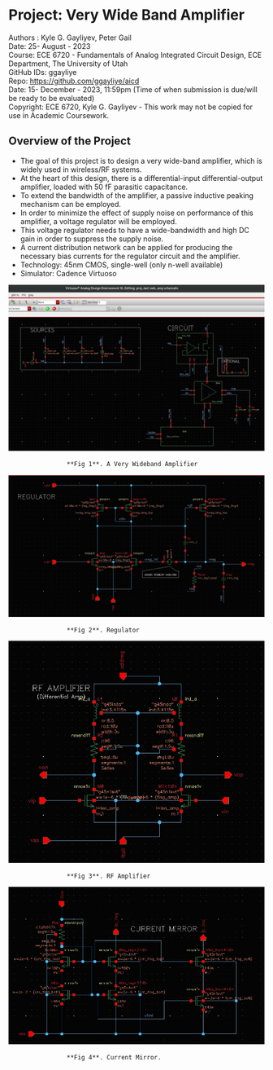 # Project: Very Wide Band Amplifier

Authors : Kyle G. Gayliyev, Peter Gail <br>
Date: 25- August - 2023<br>
Course: ECE 6720 - Fundamentals of Analog Integrated Circuit Design, ECE Department, The University of Utah<br>
GitHub IDs: ggayliye <br>
Repo: https://github.com/ggayliye/aicd <br>
Date: 15- December - 2023, 11:59pm (Time of when submission is due/will be ready to be evaluated)<br>
Copyright: ECE 6720, Kyle G. Gayliyev  - This work may not be copied for use in Academic Coursework.

## Overview of the Project
* The goal of this project is to design a very wide-band amplifier, which is widely used in
wireless/RF systems.
* At the heart of this design, there is a differential-input differential-output amplifier,
loaded with 50 fF parasitic capacitance.
* To extend the bandwidth of the amplifier, a passive inductive peaking mechanism can be employed.
* In order to minimize the effect of supply noise on performance of this amplifier, a voltage regulator
will be employed.
* This voltage regulator needs to have a wide-bandwidth and high DC gain in order to
suppress the supply noise.
* A current distribution network can be applied for producing the necessary bias currents for the
regulator circuit and the amplifier.
* Technology: 45nm CMOS, single-well (only n-well available) 
* Simulator: Cadence Virtuoso

![alt text](https://github.com/ggayliye/aicd/blob/main/CadencePics/1.jpg)

					**Fig 1**. A Very Wideband Amplifier  

![alt text](https://github.com/ggayliye/aicd/blob/main/CadencePics/2.jpg)

					**Fig 2**. Regulator 

![alt text](https://github.com/ggayliye/aicd/blob/main/CadencePics/3.jpg)

					**Fig 3**. RF Amplifier 

![alt text](https://github.com/ggayliye/aicd/blob/main/CadencePics/4.jpg)

					**Fig 4**. Current Mirror. 

